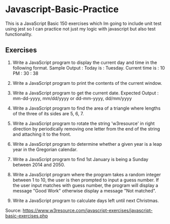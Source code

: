 # Javascript-Basic-Practice

This is a JavaScript Basic 150 exercises which Im going to include unit test using jest so I can practice not just my logic with javascript but also test functionality.

## Exercises

1. Write a JavaScript program to display the current day and time in the following format.
   Sample Output : Today is : Tuesday.
   Current time is : 10 PM : 30 : 38

2. Write a JavaScript program to print the contents of the current window.

3. Write a JavaScript program to get the current date.
   Expected Output :
   mm-dd-yyyy, mm/dd/yyyy or dd-mm-yyyy, dd/mm/yyyy

4. Write a JavaScript program to find the area of a triangle where lengths of the three of its sides are 5, 6, 7.

5. Write a JavaScript program to rotate the string 'w3resource' in right direction by periodically removing one letter from the end of the string and attaching it to the front.

6. Write a JavaScript program to determine whether a given year is a leap year in the Gregorian calendar.

7. Write a JavaScript program to find 1st January is being a Sunday between 2014 and 2050.

8. Write a JavaScript program where the program takes a random integer between 1 to 10, the user is then prompted to input a guess number. If the user input matches with guess number, the program will display a message "Good Work" otherwise display a message "Not matched".

9. Write a JavaScript program to calculate days left until next Christmas.

Source: https://www.w3resource.com/javascript-exercises/javascript-basic-exercises.php
